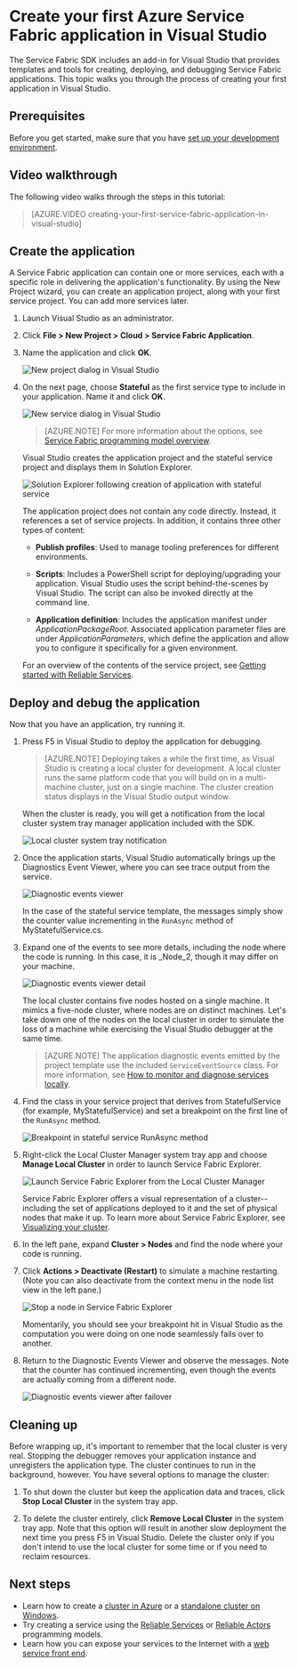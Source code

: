 <properties
   pageTitle="Create your first Service Fabric application in Visual Studio | Microsoft Azure"
   description="Create, deploy, and debug a Service Fabric application using Visual Studio"
   services="service-fabric"
   documentationCenter=".net"
   authors="rwike77"
   manager="timlt"
   editor=""/>

<tags
   ms.service="service-fabric"
   ms.devlang="dotNet"
   ms.topic="hero-article"
   ms.tgt_pltfrm="NA"
   ms.workload="NA"
   ms.date="06/10/2016"
   ms.author="ryanwi"/>

# Create your first Azure Service Fabric application in Visual Studio

The Service Fabric SDK includes an add-in for Visual Studio that provides templates and tools for creating, deploying, and debugging Service Fabric applications. This topic walks you through the process of creating your first application in Visual Studio.

## Prerequisites

Before you get started, make sure that you have [set up your development environment](service-fabric-get-started.md).

## Video walkthrough

The following video walks through the steps in this tutorial:

>[AZURE.VIDEO creating-your-first-service-fabric-application-in-visual-studio]

## Create the application

A Service Fabric application can contain one or more services, each with a specific role in delivering the application's functionality. By using the New Project wizard, you can create an application project, along with your first service project. You can add more services later.

1. Launch Visual Studio as an administrator.

2. Click **File > New Project > Cloud > Service Fabric Application**.

3. Name the application and click **OK**.

	![New project dialog in Visual Studio][1]

4. On the next page, choose **Stateful** as the first service type to include in your application. Name it and click **OK**.

	![New service dialog in Visual Studio][2]

	>[AZURE.NOTE] For more information about the options, see [Service Fabric programming model overview](service-fabric-choose-framework.md).

	Visual Studio creates the application project and the stateful service project and displays them in Solution Explorer.

	![Solution Explorer following creation of application with stateful service][3]

	The application project does not contain any code directly. Instead, it references a set of service projects. In addition, it contains three other types of content:

	- **Publish profiles**: Used to manage tooling preferences for different environments.

	- **Scripts**: Includes a PowerShell script for deploying/upgrading your application. Visual Studio uses the script behind-the-scenes by Visual Studio. The script can also be invoked directly at the command line.

	- **Application definition**: Includes the application manifest under *ApplicationPackageRoot*. Associated application parameter files are under *ApplicationParameters*, which define the application and allow you to configure it specifically for a given environment.

    For an overview of the contents of the service project, see [Getting started with Reliable Services](service-fabric-reliable-services-quick-start.md).

## Deploy and debug the application

Now that you have an application, try running it.

1. Press F5 in Visual Studio to deploy the application for debugging.

	>[AZURE.NOTE] Deploying takes a while the first time, as Visual Studio is creating a local cluster for development. A local cluster runs the same platform code that you will build on in a multi-machine cluster, just on a single machine. The cluster creation status displays in the Visual Studio output window.

	When the cluster is ready, you will get a notification from the local cluster system tray manager application included with the SDK.

	![Local cluster system tray notification][4]

2. Once the application starts, Visual Studio automatically brings up the Diagnostics Event Viewer, where you can see trace output from the service.

	![Diagnostic events viewer][5]

	In the case of the stateful service template, the messages simply show the counter value incrementing in the `RunAsync` method of MyStatefulService.cs.

3. Expand one of the events to see more details, including the node where the code is running. In this case, it is _Node_2, though it may differ on your machine.

	![Diagnostic events viewer detail][6]

	The local cluster contains five nodes hosted on a single machine. It mimics a five-node cluster, where nodes are on distinct machines. Let's take down one of the nodes on the local cluster in order to simulate the loss of a machine while exercising the Visual Studio debugger at the same time.

    >[AZURE.NOTE] The application diagnostic events emitted by the project template use the included `ServiceEventSource` class. For more information, see [How to monitor and diagnose services locally](service-fabric-diagnostics-how-to-monitor-and-diagnose-services-locally.md).

4. Find the class in your service project that derives from StatefulService (for example, MyStatefulService) and set a breakpoint on the first line of the `RunAsync` method.

	![Breakpoint in stateful service RunAsync method][7]

5. Right-click the Local Cluster Manager system tray app and choose **Manage Local Cluster** in order to launch Service Fabric Explorer.

    ![Launch Service Fabric Explorer from the Local Cluster Manager][systray-launch-sfx]

    Service Fabric Explorer offers a visual representation of a cluster--including the set of applications deployed to it and the set of physical nodes that make it up. To learn more about Service Fabric Explorer, see [Visualizing your cluster](service-fabric-visualizing-your-cluster.md).

6. In the left pane, expand **Cluster > Nodes** and find the node where your code is running.

7. Click **Actions > Deactivate (Restart)** to simulate a machine restarting. (Note you can also deactivate from the context menu in the node list view in the left pane.)

	![Stop a node in Service Fabric Explorer][sfx-stop-node]

	Momentarily, you should see your breakpoint hit in Visual Studio as the computation you were doing on one node seamlessly fails over to another.

8. Return to the Diagnostic Events Viewer and observe the messages. Note that the counter has continued incrementing, even though the events are actually coming from a different node.

    ![Diagnostic events viewer after failover][diagnostic-events-viewer-detail-post-failover]

## Cleaning up

  Before wrapping up, it's important to remember that the local cluster is very real. Stopping the debugger removes your application instance and unregisters the application type. The cluster continues to run in the background, however. You have several options to manage the cluster:

  1. To shut down the cluster but keep the application data and traces, click **Stop Local Cluster** in the system tray app.

  2. To delete the cluster entirely, click **Remove Local Cluster** in the system tray app. Note that this option will result in another slow deployment the next time you press F5 in Visual Studio. Delete the cluster only if you don't intend to use the local cluster for some time or if you need to reclaim resources.

## Next steps

- Learn how to create a [cluster in Azure](service-fabric-cluster-creation-via-portal.md) or a [standalone cluster on Windows](service-fabric-cluster-creation-for-windows-server.md).
- Try creating a service using the [Reliable Services](service-fabric-reliable-services-quick-start.md) or [Reliable Actors](service-fabric-reliable-actors-get-started.md) programming models.
- Learn how you can expose your services to the Internet with a [web service front end](service-fabric-add-a-web-frontend.md).

<!-- Image References -->

[1]: ./media/service-fabric-create-your-first-application-in-visual-studio/new-project-dialog.png
[2]: ./media/service-fabric-create-your-first-application-in-visual-studio/new-project-dialog-2.png
[3]: ./media/service-fabric-create-your-first-application-in-visual-studio/solution-explorer-stateful-service-template.png
[4]: ./media/service-fabric-create-your-first-application-in-visual-studio/local-cluster-manager-notification.png
[5]: ./media/service-fabric-create-your-first-application-in-visual-studio/diagnostic-events-viewer.png
[6]: ./media/service-fabric-create-your-first-application-in-visual-studio/diagnostic-events-viewer-detail.png
[7]: ./media/service-fabric-create-your-first-application-in-visual-studio/runasync-breakpoint.png
[sfx-stop-node]: ./media/service-fabric-create-your-first-application-in-visual-studio/sfe-deactivate-node.png
[systray-launch-sfx]: ./media/service-fabric-create-your-first-application-in-visual-studio/launch-sfx.png
[diagnostic-events-viewer-detail-post-failover]: ./media/service-fabric-create-your-first-application-in-visual-studio/diagnostic-events-viewer-detail-post-failover.png
[sfe-delete-application]: ./media/service-fabric-create-your-first-application-in-visual-studio/sfe-delete-application.png
